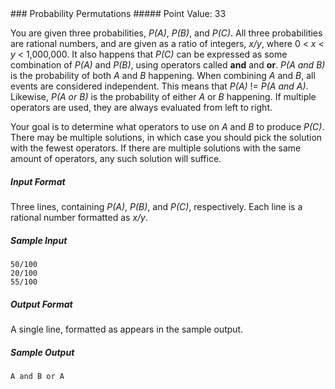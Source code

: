 <link rel="stylesheet" type="text/css" media="all" href="/Advanced/style.css" />
### Probability Permutations
##### Point Value: 33

You are given three probabilities, _P(A)_, _P(B)_, and _P(C)_. All three probabilities are rational numbers, and are given as a ratio of integers, _x/y_, where 0 < _x_ < _y_ < 1,000,000. It also happens that _P(C)_ can be expressed as some combination of _P(A)_ and _P(B)_, using operators called __and__ and __or__. _P(A and B)_ is the probability of both _A_ and _B_ happening.  When combining _A_ and _B_, all events are considered independent. This means that _P(A)_ != _P(A and A)_. Likewise, _P(A or B)_ is  the probability of either _A_ or _B_ happening. If multiple operators are used, they are always evaluated from left to right.

Your goal is to determine what operators to use on _A_ and _B_ to produce _P(C)_. There may be multiple solutions, in which case you should pick the solution with the fewest operators. If there are multiple solutions with the same amount of operators, any such solution will suffice.

##### Input Format

Three lines, containing _P(A)_, _P(B)_, and _P(C)_, respectively. Each line is a rational number formatted as _x/y_.

##### Sample Input

```
50/100
20/100
55/100
```

##### Output Format

A single line, formatted as appears in the sample output.

##### Sample Output

```
A and B or A
```